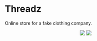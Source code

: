 # Threadz
Online store for a fake clothing company. 

<p align="center">
<img src="https://i.imgur.com/KuBo8zh.png">
<img src="https://i.imgur.com/tuWyxgf.png">
</p>
